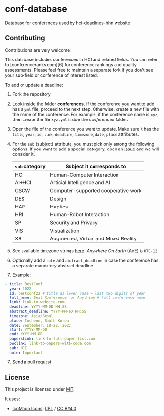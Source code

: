 # conf-database

Database for conferences used by hci-deadlines-hhn website

## Contributing

Contributions are very welcome!

This database includes conferences in HCI and related fields. You can refer to [conferenceranks.com][6] for conference rankings and quality assessments. Please feel free to maintain a separate fork if you don't see your sub-field or conference of interest listed.

To add or update a deadline:

1. Fork the repository
2. Look inside the folder **conferences**. If the conference you want to add has a `yml` file, proceed to the next step. Otherwise, create a new file with the name of the conference. For example, if the conference name is `xyz`, then create the file `xyz.yml` inside the _conferences_ folder.
3. Open the file of the conference you want to update. Make sure it has the `title`, `year`, `id`, `link`, `deadline`, `timezone`, `date`, `place` attributes.
4. For the `sub` (subject) attribute, you must pick only among the following options. If you want to add a special category, open an [issue](https://github.com/hci-deadlines/conf-database/issues) and we will consider it.

   | `sub` category | Subject it corresponds to            |
   | -------------- | ------------------------------------ |
   | HCI            | Human-Computer Interaction           |
   | AI+HCI         | Articial Intelligence and AI         |
   | CSCW           | Computer-supported cooperative work  |
   | DES            | Design                               |
   | HAP            | Haptics                              |
   | HRI            | Human-Robot Interaction              |
   | SP             | Security and Privacy                 |
   | VIS            | Visualization                        |
   | XR             | Augmented, Virtual and Mixed Reality |

5. See available timezone strings [here](https://momentjs.com/timezone/). _Anywhere On Earth_ (AoE) is `UTC-12`.
6. Optionally add a `note` and `abstract_deadline` in case the conference has a separate mandatory abstract deadline
7. Example:

```yaml
- title: BestConf
  year: 2022
  id: bestconf22 # title as lower case + last two digits of year
  full_name: Best Conference for Anything # full conference name
  link: link-to-website.com
  deadline: YYYY-MM-DD HH:SS
  abstract_deadline: YYYY-MM-DD HH:SS
  timezone: Asia/Seoul
  place: Incheon, South Korea
  date: September, 18-22, 2022
  start: YYYY-MM-DD
  end: YYYY-MM-DD
  paperslink: link-to-full-paper-list.com
  pwclink: link-to-papers-with-code.com
  sub: HCI
  note: Important
```

7. Send a pull request

## License

This project is licensed under [MIT][1].

It uses:

- [IcoMoon Icons](https://icomoon.io/#icons-icomoon): [GPL](http://www.gnu.org/licenses/gpl.html) / [CC BY4.0](http://creativecommons.org/licenses/by/4.0/)

[1]: https://abhshkdz.mit-license.org/
